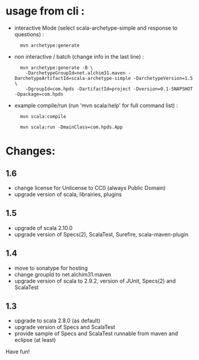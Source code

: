 # usage from cli :

* interactive Mode (select scala-archetype-simple and response to questions) :

        mvn archetype:generate

* non interactive / batch (change info in the last line) :

        mvn archetype:generate -B \
          -DarchetypeGroupId=net.alchim31.maven -DarchetypeArtifactId=scala-archetype-simple -DarchetypeVersion=1.5 \
          -DgroupId=com.hpds -DartifactId=project -Dversion=0.1-SNAPSHOT -Dpackage=com.hpds

* example compile/run (run 'mvn scala:help' for full command list) :

        mvn scala:compile

        mvn scala:run -DmainClass=com.hpds.App

# Changes:

## 1.6

* change license for Unlicense to CC0 (always Public Domain)
* upgrade version of scala, librairies, plugins

## 1.5

* upgrade of scala 2.10.0
* upgrade version of Specs(2), ScalaTest, Surefire, scala-maven-plugin

## 1.4

* move to sonatype for hosting
* change groupId to net.alchim31.maven
* upgrade version of scala to 2.9.2, version of JUnit, Specs(2) and ScalaTest

## 1.3

* upgrade to scala 2.8.0 (as default)
* upgrade version of Specs and ScalaTest
* provide sample of Specs and ScalaTest runnable from maven and eclipse (at least)

Have fun!

